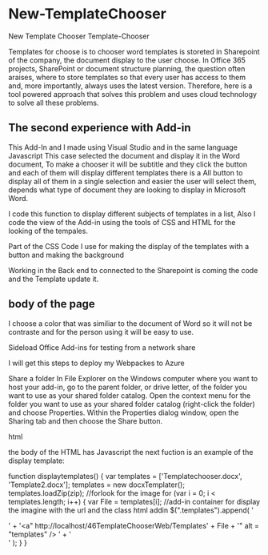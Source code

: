 # New-TemplateChooser
New Template Chooser
Template-Chooser

Templates for choose is to chooser word templates is storeted in Sharepoint of the company, the document display to the user choose. In Office 365 projects, SharePoint or document structure planning, the question often araises, where to store templates so that every user has access to them and, more importantly, always uses the latest version. Therefore, here is a tool powered approach that solves this problem and uses cloud technology to solve all these problems.

## The second experience with Add-in

This Add-In and I made using Visual Studio and in the same language Javascript This case selected the document and display it in the Word document, To make a chooser it will be subtitle and they click the button and each of them will display different templates there is a All button to display all of them in a single selection and easier the user will select them, depends what type of document they are looking to display in Microsoft Word.

I code this function to display different subjects of templates in a list, Also I code the view of the Add-in using the tools of CSS and HTML for the looking of the tempales.

Part of the CSS Code I use for making the display of the templates with a button and making the background

Working in the Back end to connected to the Sharepoint is coming the code and the Template update it.

## body of the page

I choose a color that was similiar to the document of Word so it will not be contraste and for the person using it will be easy to use.

Sideload Office Add-ins for testing from a network share

I will get this steps to deploy my Webpackes to Azure

Share a folder In File Explorer on the Windows computer where you want to host your add-in, go to the parent folder, or drive letter, of the folder you want to use as your shared folder catalog. Open the context menu for the folder you want to use as your shared folder catalog (right-click the folder) and choose Properties. Within the Properties dialog window, open the Sharing tab and then choose the Share button.

html

the body of the HTML has <script> where I indicate the src of the file of the js that will containe the html.

<title></title> <script src="https://ajax.aspnetcdn.com/ajax/jQuery/jquery-1.9.1.min.js" type="text/javascript"></script> <script src="https://appsforoffice.microsoft.com/lib/1/hosted/office.js" type="text/javascript"></script>
<script src="FunctionFile.js" type="text/javascript"></script>
Javascript the next fuction is an example of the display template:

function displaytemplates() {
    var templates = ['Templatechooser.docx', 'Template2.docx'];
    templates = new docxTemplater();
   templates.loadZip(zip);
    //forlook for the image
    for (var i = 0; i < templates.length; i++) {
        var File = templates[i];
        //add-in container for display the imagine with the url and the class html addin 
        $(".templates").append(
            '<div class= "tn">' +
            '<a" http://localhost/46TemplateChooserWeb/Templates' + File + '" alt = "templates" /> ' +
            '</div>'
        );
    }
}
